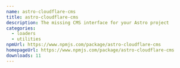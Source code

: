 ```yaml
---
name: astro-cloudflare-cms
title: astro-cloudflare-cms
description: The missing CMS interface for your Astro project
categories:
  - loaders
  - utilities
npmUrl: https://www.npmjs.com/package/astro-cloudflare-cms
homepageUrl: https://www.npmjs.com/package/astro-cloudflare-cms
downloads: 11
---
```

